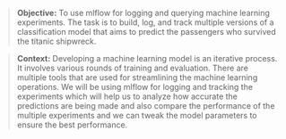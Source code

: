 > **Objective:**
To use mlflow for logging and querying machine learning experiments. The task
is to build, log, and track multiple versions of a classification model that aims to
predict the passengers who survived the titanic shipwreck.

> **Context:**
Developing a machine learning model is an iterative process. It involves various
rounds of training and evaluation. There are multiple tools that are used for
streamlining the machine learning operations. We will be using mlflow for
logging and tracking the experiments which will help us to analyze how accurate
the predictions are being made and also compare the performance of the
multiple experiments and we can tweak the model parameters to ensure the
best performance.
